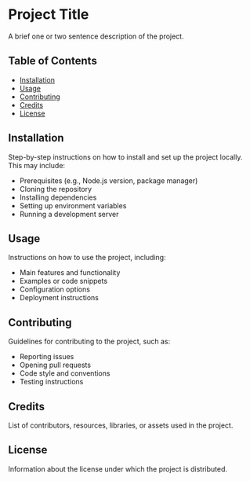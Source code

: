
# Project Title

A brief one or two sentence description of the project.

## Table of Contents

- [Installation](#installation)
- [Usage](#usage)
- [Contributing](#contributing)
- [Credits](#credits)
- [License](#license)

## Installation

Step-by-step instructions on how to install and set up the project locally. This may include:

- Prerequisites (e.g., Node.js version, package manager)
- Cloning the repository
- Installing dependencies
- Setting up environment variables
- Running a development server

## Usage

Instructions on how to use the project, including:

- Main features and functionality
- Examples or code snippets
- Configuration options
- Deployment instructions

## Contributing

Guidelines for contributing to the project, such as:

- Reporting issues
- Opening pull requests
- Code style and conventions
- Testing instructions

## Credits

List of contributors, resources, libraries, or assets used in the project.

## License

Information about the license under which the project is distributed.

